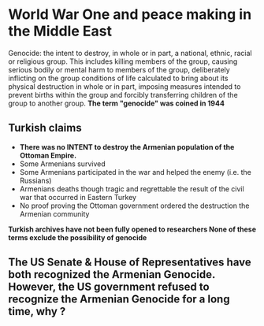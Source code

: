 
# World War One and peace making in the Middle East

Genocide: the intent to destroy, in whole or in part, a national, ethnic, racial or religious group.
This includes killing members of the group, causing serious bodily or mental harm to members of the group, deliberately inflicting on the group conditions of life calculated to bring about its physical destruction in whole or in part, imposing measures intended to prevent births within the group and forcibly transferring children of the group to another group. 
**The term "genocide" was coined in 1944**

## Turkish claims

* **There was no INTENT to destroy the Armenian population of the Ottoman Empire.**
* Some Armenians survived
* Some Armenians participated in the war and helped the enemy (i.e. the Russians)
* Armenians deaths though tragic and regrettable the result of the civil war that occurred in Eastern Turkey
* No proof proving the Ottoman government ordered the destruction the Armenian community

**Turkish archives have not been fully opened to researchers
None of these terms exclude the possibility of genocide**

## The US Senate & House of Representatives have both recognized the Armenian Genocide. However, the US government refused to recognize the Armenian Genocide for a long time, why ?


<!--stackedit_data:
eyJoaXN0b3J5IjpbMTY3OTUyNzkxNCwtNTczMzI4Nzk2XX0=
-->